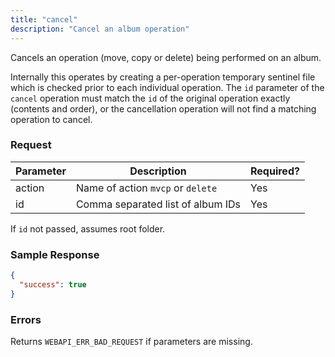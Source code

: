 ```yaml
---
title: "cancel"
description: "Cancel an album operation"
---
```


Cancels an operation (move, copy or delete) being performed
on an album.

Internally this operates by creating a per-operation temporary sentinel file
which is checked prior to each individual operation. The `id` parameter
of the `cancel` operation must match the `id` of the original operation
exactly (contents and order), or the cancellation operation will not find a
matching operation to cancel.

### Request ###

Parameter|Description|Required?
---------|-----------|---------
action   |Name of action `mvcp` or `delete`|Yes
id       |Comma separated list of album IDs|Yes

If `id` not passed, assumes root folder.

### Sample Response ###

```json
{
  "success": true
}
```

### Errors ###

Returns `WEBAPI_ERR_BAD_REQUEST` if parameters are missing.
